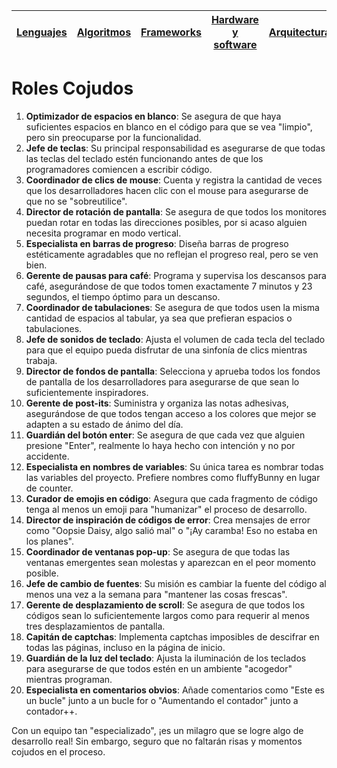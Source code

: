 [Lenguajes](lenguajeProgramacionCojudos.md)|[Algoritmos](algoritmosCojudos.md)|[Frameworks](frameworksCojudos.md)|[Hardware y software](hardwareSoftwareCojudo.md)|[Arquitecturas](arquitecturasCojudas.md)|[Metodologías](metodologiasCojudas.md)|[Roles y cargos](rolesCojudos.md)|[Dinámicas](dinamicasCojudas.md)|[Actitudes motivacionales](actitudesMotivacionalesCojudas.md)|
|-|-|-|-|-|-|-|-|-|

# Roles Cojudos

1. **Optimizador de espacios en blanco**: Se asegura de que haya suficientes espacios en blanco en el código para que se vea "limpio", pero sin preocuparse por la funcionalidad.
1. **Jefe de teclas**: Su principal responsabilidad es asegurarse de que todas las teclas del teclado estén funcionando antes de que los programadores comiencen a escribir código.
1. **Coordinador de clics de mouse**: Cuenta y registra la cantidad de veces que los desarrolladores hacen clic con el mouse para asegurarse de que no se "sobreutilice".
1. **Director de rotación de pantalla**: Se asegura de que todos los monitores puedan rotar en todas las direcciones posibles, por si acaso alguien necesita programar en modo vertical.
1. **Especialista en barras de progreso**: Diseña barras de progreso estéticamente agradables que no reflejan el progreso real, pero se ven bien.
1. **Gerente de pausas para café**: Programa y supervisa los descansos para café, asegurándose de que todos tomen exactamente 7 minutos y 23 segundos, el tiempo óptimo para un descanso.
1. **Coordinador de tabulaciones**: Se asegura de que todos usen la misma cantidad de espacios al tabular, ya sea que prefieran espacios o tabulaciones.
1. **Jefe de sonidos de teclado**: Ajusta el volumen de cada tecla del teclado para que el equipo pueda disfrutar de una sinfonía de clics mientras trabaja.
1. **Director de fondos de pantalla**: Selecciona y aprueba todos los fondos de pantalla de los desarrolladores para asegurarse de que sean lo suficientemente inspiradores.
1. **Gerente de post-its**: Suministra y organiza las notas adhesivas, asegurándose de que todos tengan acceso a los colores que mejor se adapten a su estado de ánimo del día.
1. **Guardián del botón enter**: Se asegura de que cada vez que alguien presione "Enter", realmente lo haya hecho con intención y no por accidente.
1. **Especialista en nombres de variables**: Su única tarea es nombrar todas las variables del proyecto. Prefiere nombres como fluffyBunny en lugar de counter.
1. **Curador de emojis en código**: Asegura que cada fragmento de código tenga al menos un emoji para "humanizar" el proceso de desarrollo.
1. **Director de inspiración de códigos de error**: Crea mensajes de error como "Oopsie Daisy, algo salió mal" o "¡Ay caramba! Eso no estaba en los planes".
1. **Coordinador de ventanas pop-up**: Se asegura de que todas las ventanas emergentes sean molestas y aparezcan en el peor momento posible.
1. **Jefe de cambio de fuentes**: Su misión es cambiar la fuente del código al menos una vez a la semana para "mantener las cosas frescas".
1. **Gerente de desplazamiento de scroll**: Se asegura de que todos los códigos sean lo suficientemente largos como para requerir al menos tres desplazamientos de pantalla.
1. **Capitán de captchas**: Implementa captchas imposibles de descifrar en todas las páginas, incluso en la página de inicio.
1. **Guardián de la luz del teclado**: Ajusta la iluminación de los teclados para asegurarse de que todos estén en un ambiente "acogedor" mientras programan.
1. **Especialista en comentarios obvios**: Añade comentarios como "Este es un bucle" junto a un bucle for o "Aumentando el contador" junto a contador++.

Con un equipo tan "especializado", ¡es un milagro que se logre algo de desarrollo real! Sin embargo, seguro que no faltarán risas y momentos cojudos en el proceso.
